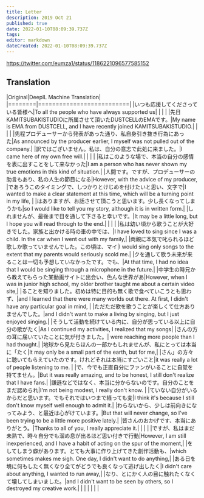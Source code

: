 ```yaml
---
title: Letter
description: 2019 Oct 21
published: true
date: 2022-01-10T08:09:39.737Z
tags: 
editor: markdown
dateCreated: 2022-01-10T08:09:39.737Z
---
```


https://twitter.com/eumza1/status/1186221096577585152

## Translation

|Original|DeeplL Machine Translation|
|========|==========================|
|いつも応援してくださっている皆様へ|To all the people who have always supported us|
| | |
|先日KAMITSUBAKISTUDIOに所属させて頂いたDUSTCELLのEMAです。|My name is EMA from DUSTCELL, and I have recently joined KAMITSUBAKISTUDIO.|
| | |
|先程プロデューサーから発表があった通り、私自身引き抜き行為にあった|As announced by the producer earlier, I myself was not pulled out of the company.|
|訳ではございません。私は、自分の意志で此処に来ました。|I came here of my own free will.|
| | |
|私はこのような場で、本当の自分の感情を表に出すことをして来なかった|I am a person who has never shown my true emotions in this kind of situation.|
|人間です。ですが、プロデューサーの助言もあり、私の人生の節目になる|However, with the advice of my producer,
|であろうこのタイミングで、しつかりとけじめを付けたいと思い、文字で|I wanted to make a clear statement at this time, which will be a turning point in my life, |
|はありますが、お話させて頂こうと思います。少し長くなってしまうかも|so I would like to tell you my story, although it is in written form.|
|しれませんが、最後まで目を通して下さると幸いです。|It may be a little long, but I hope you will read through to the end.|
| | |
|私は幼い頃から歌うことが大好きでした。家族と出かける時の車の中では、|I have loved to sing since I was a child. In the car when I went out with my family,|
|両親に本気で叱られるほど歌しか歌っていませんでした。この頃は、マイ|I would sing only songs to the extent that my parents would seriously scold me.|
|クを通して歌う未来が来ることは一切も予想していなかったです。でも、|At that time, I had no idea that I would be singing through a microphone in the future.|
|中学生の時兄から教えてもらった某動画サイトに出会い、色んな世界があ|However, when I was in junior high school, my older brother taught me about a certain video site,|
|ることを知りました。初めは特に目的も無く歌で食べていこうとも思わず、|and I learned that there were many worlds out there. At first, I didn't have any particular goal in mind, |
|ただただ歌を歌うことが楽しくて仕方ありませんでした。|and I didn't want to make a living by singing, but I just enjoyed singing.|
|そうして活動を続けている内に、自分が思っている以上に自分の歌がたく|As I continued my activities, I realized that my songs|
|さんの方の耳に届いていたことに気が付きました。| were reaching more people than I had thought.|
|地球から見たらほんの一部かもしれませんが、私にとっては本当に「たく|It may only be a small part of the earth, but for me,|
|さん」の方々に聴いてもらえていたのです。けれどそれは本当にすごいこと|it was really a lot of people listening to me. |
|で、今でも正直自分にファンがいることに自覚を持てません。|But it was really amazing, and to be honest, I still don't realize that I have fans.|
|謙遜などではなく、本当に分からないのです。自分のことをまだ認められ|I'm not being modest, I really don't know. |
|ていない自分がいるからだと思います。でもそれではいつまで経っても変|I think it's because I still don't know myself well enough to admit it.|
|わらないから、少しは前向きになってみよう、と最近は心がけています。|But that will never change, so I've been trying to be a little more positive lately.|
|皆さんのおかげです、本当にありがとう。|Thanks to all of you, I really appreciate it.|
| | |
|ですが、私はまだ未熟で、時々自分でも溜め息が出るほど思い付きで行動|However, I am still inexperienced, and I have a habit of acting on the spur of the moment,|
|をしてしまう癖があります。とても大事に作り上げてきた創作活動も、|which sometimes makes me sigh. One day, I didn't want to do anything,|
|ある日を境に何もしたく無くなり全てがどうでも良くなって逃げ出したく|I didn't care about anything, I wanted to run away,|
|なり、とにかく人の目に触れたくなくて壊してしまいました。|and I didn't want to be seen by others, so I destroyed my creative work.|
| | |
| | |
